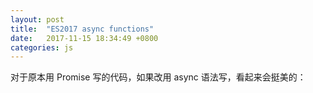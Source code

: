 ```yaml
---
layout: post
title:  "ES2017 async functions"
date:   2017-11-15 18:34:49 +0800
categories: js
---
```

对于原本用 Promise 写的代码，如果改用 async 语法写，看起来会挺美的：
```
```
